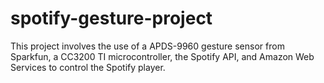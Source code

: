 # spotify-gesture-project
This project involves the use of a APDS-9960 gesture sensor from Sparkfun, a CC3200 TI microcontroller, the Spotify API, and Amazon Web Services to control the Spotify player.
